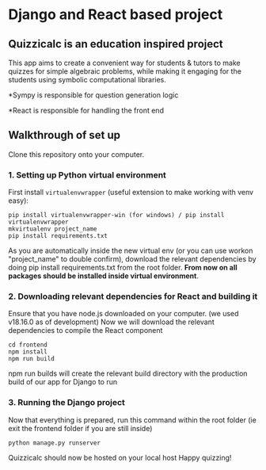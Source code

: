 # Django and React based project

## Quizzicalc is an education inspired project

This app aims to create a convenient way for students & tutors to make quizzes for simple algebraic problems, while making it engaging for the students using symbolic computational libraries.

*Sympy is responsible for question generation logic

*React is responsible for handling the front end 

## Walkthrough of set up

Clone this repository onto your computer.

### **1. Setting up Python virtual environment**

First install `virtualenvwrapper` (useful extension to make working with venv easy):

```
pip install virtualenvwrapper-win (for windows) / pip install virtualenvwrapper
mkvirtualenv project_name
pip install requirements.txt
```

As you are automatically inside the new virtual env (or you can use workon "project_name" to double confirm), download the relevant dependencies by doing pip install requirements.txt from the root folder.
**From now on all packages should be installed inside virtual environment**.

### **2. Downloading relevant dependencies for React and building it**

Ensure that you have node.js downloaded on your computer. (we used v18.16.0 as of development)
Now we will download the relevant dependencies to compile the React component

```
cd frontend
npm install
npm run build
```

npm run builds will create the relevant build directory with the production build of our app for Django to run

### **3. Running the Django project**

Now that everything is prepared, run this command within the root folder (ie exit the frontend folder if you are still inside)

```
python manage.py runserver
```

Quizzicalc should now be hosted on your local host
Happy quizzing!
